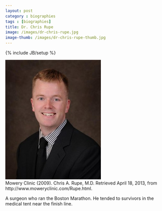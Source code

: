 ```yaml
---
layout: post
category : biographies
tags : [biographies]
title: Dr. Chris Rupe
image: /images/dr-chris-rupe.jpg
image-thumb: /images/dr-chris-rupe-thumb.jpg
---
```

{% include JB/setup %}

<img src="/images/dr-chris-rupe.jpg" alt="Image of Dr. Chris Rupe">
<div class="citation">Mowery Clinic (2009). Chris A. Rupe, M.D. Retrieved April 18, 2013, from http://www.moweryclinic.com/Rupe.html.</div>

A surgeon who ran the Boston Marathon.  He tended to survivors in the medical tent near the finish line.
